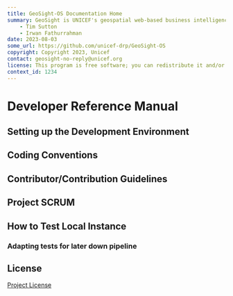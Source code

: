 ```yaml
---
title: GeoSight-OS Documentation Home 
summary: GeoSight is UNICEF's geospatial web-based business intelligence platform.
    - Tim Sutton
    - Irwan Fathurrahman
date: 2023-08-03
some_url: https://github.com/unicef-drp/GeoSight-OS
copyright: Copyright 2023, Unicef
contact: geosight-no-reply@unicef.org
license: This program is free software; you can redistribute it and/or modify it under the terms of the GNU Affero General Public License as published by the Free Software Foundation; either version 3 of the License, or (at your option) any later version.
context_id: 1234
---
```


# Developer Reference Manual
<!-- Replace all of the titles with relevant titles -->
<!-- Should be mkdocs generated content -->

## Setting up the Development Environment

## Coding Conventions

## Contributor/Contribution Guidelines
<!-- Actual Guidelines or link to Guidelines -->

## Project SCRUM
<!-- Info on how work gets organised -->

## How to Test Local Instance

### Adapting tests for later down pipeline

## License

[Project License]()<!-- Link to Project License in About -->
